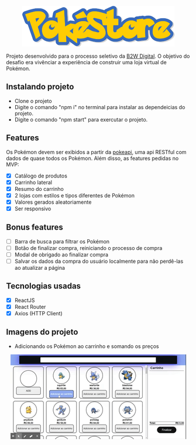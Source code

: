 <p align=center>
  <img src="./src/assets/img/pokestore_logo.png"/>
</p>

Projeto desenvolvido para o processo seletivo da <a href="https://ri.b2w.digital/">B2W Digital</a>. O objetivo do desafio era vivênciar a experiência de construir uma loja virtual de Pokémon.

## Instalando projeto

- Clone o projeto
- Digite o comando "npm i" no terminal para instalar as dependeicias do projeto.
- Digite o comando "npm start" para exercutar o projeto.

## Features

Os Pokémon devem ser exibidos a partir da <a href="https://pokeapi.co/">pokeapi</a>, uma api RESTful com dados de quase todos os Pokémon. Além disso, as features pedidas no MVP:

- [x] Catálogo de produtos
- [x] Carrinho lateral
- [x] Resumo do carrinho
- [x] 2 lojas com estilos e tipos diferentes de Pokémon
- [x] Valores gerados aleatoriamente
- [x] Ser responsivo

## Bonus features

- [ ] Barra de busca para filtrar os Pokémon
- [ ] Botão de finalizar compra, reiniciando o processo de compra
- [ ] Modal de obrigado ao finalizar compra
- [ ] Salvar os dados da compra do usuário localmente para não perdê-las ao atualizar a página

## Tecnologias usadas

- [x] ReactJS
- [x] React Router
- [x] Axios (HTTP Client)

## Imagens do projeto

- Adicionando os Pokémon ao carrinho e somando os preços
<p align=center>
  <img src="./src/assets/img/addPokemon_TotalPrince.gif"/>
</p>
